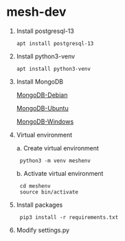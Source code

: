 # mesh-dev

1. Install postgresql-13

    `apt install postgresql-13`

2. Install python3-venv
    
   `apt install python3-venv`

3. Install MongoDB
    
    [MongoDB-Debian](https://docs.mongodb.com/manual/tutorial/install-mongodb-on-debian/)
   
    [MongoDB-Ubuntu](https://docs.mongodb.com/manual/tutorial/install-mongodb-on-ubuntu/)
   
    [MongoDB-Windows](https://docs.mongodb.com/manual/tutorial/install-mongodb-on-windows/)

4. Virtual environment

    a. Create virtual environment
    
        python3 -m venv meshenv

    b. Activate virtual environment
        
        cd meshenv
        source bin/activate
        
5. Install packages

        pip3 install -r requirements.txt
        
6. Modify settings.py

        
